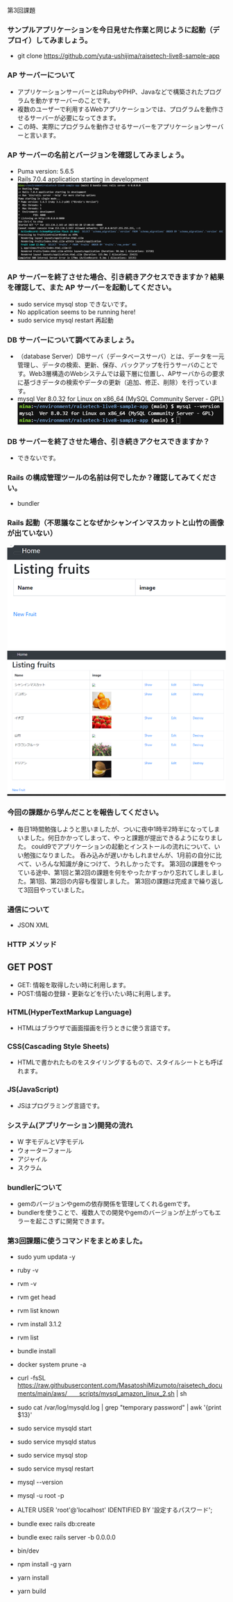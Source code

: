 第3回課題
### サンプルアプリケーションを今日見せた作業と同じように起動（デプロイ）してみましょう。
- git clone https://github.com/yuta-ushijima/raisetech-live8-sample-app
### AP サーバーについて
- アプリケーションサーバーとはRubyやPHP、Javaなどで構築されたプログラムを動かすサーバーのことです。
- 複数のユーザーで利用するWebアプリケーションでは、プログラムを動作させるサーバーが必要になってきます。
- この時、実際にプログラムを動作させるサーバーをアプリケーションサーバーと言います。
### AP サーバーの名前とバージョンを確認してみましょう。
- Puma version: 5.6.5　 
- Rails 7.0.4 application starting in development
![image1](./images/puma.png)
### AP サーバーを終了させた場合、引き続きアクセスできますか？結果を確認して、また AP サーバーを起動してください。
- sudo service mysql stop できないです。
- No application seems to be running here!
- sudo service mysql restart 再起動
### DB サーバーについて調べてみましょう。
- （database Server）DBサーバ（データベースサーバ）とは、データを一元管理し、データの検索、更新、保存、バックアップを行うサーバのことです。Web3層構造のWebシステムでは最下層に位置し、APサーバからの要求に基づきデータの検索やデータの更新（追加、修正、削除）を行っています。
- mysql  Ver 8.0.32 for Linux on x86_64 (MySQL Community Server - GPL)
![image2](./images/mysqlver.png)
### DB サーバーを終了させた場合、引き続きアクセスできますか？
- できないです。
### Rails の構成管理ツールの名前は何でしたか？確認してみてください。
- bundler
### Rails 起動（不思議なことなぜかシャンインマスカットと山竹の画像が出ていない）
![image3](./images/listingfruits.png)
![image4](./images/fruits.png)
### 今回の課題から学んだことを報告してください。
- 毎日1時間勉強しようと思いましたが、ついに夜中1時半2時半になってしまいました。何日かかってしまって、やっと課題が提出できるようになりました。
could9でアプリケーションの起動とインストールの流れについて、いい勉強になりました。
呑み込みが遅いかもしれませんが、1月前の自分に比べて、いろんな知識が身につけて、うれしかったです。
第3回の課題をやっている途中、第1回と第2回の課題を何をやったかすっかり忘れてしましました。第1回、第2回の内容も復習しました。
第3回の課題は完成まで繰り返して3回目やっていました。
### 通信について
- JSON XML
### HTTP メソッド
## GET POST
- GET: 情報を取得したい時に利用します。
- POST:情報の登録・更新などを行いたい時に利用します。
### HTML(HyperTextMarkup Language)
-  HTMLはブラウザで画面描画を行うときに使う言語です。
### CSS(Cascading Style Sheets)
- HTMLで書かれたものをスタイリングするもので、スタイルシートとも呼ばれます。
### JS(JavaScript)
* JSはプログラミング言語です。
### システム(アプリケーション)開発の流れ
* W 字モデルとV字モデル
* ウォーターフォール
* アジャイル
* スクラム
### bundlerについて
- gemのバージョンやgemの依存関係を管理してくれるgemです。
- bundlerを使うことで、複数人での開発やgemのバージョンが上がってもエラーを起こさずに開発できます。

### 第3回課題に使うコマンドをまとめました。
- sudo yum updata -y
- ruby -v
- rvm -v
- rvm get head
- rvm list known
- rvm install 3.1.2
- rvm list
- bundle install 
- docker system prune -a 
- curl -fsSL https://raw.githubusercontent.com/MasatoshiMizumoto/raisetech_documents/main/aws/　　scripts/mysql_amazon_linux_2.sh | sh

- sudo cat /var/log/mysqld.log | grep "temporary password" | awk '{print $13}'
- sudo service mysqld start
- sudo service mysqld status
- sudo service mysql stop
- sudo service mysql restart
-  mysql --version
- mysql -u root -p
- ALTER USER 'root'@'localhost' IDENTIFIED BY '設定するパスワード';
-  bundle exec rails db:create
-  bundle exec rails server -b 0.0.0.0
- bin/dev
-  npm install -g yarn
- yarn install
- yarn build
